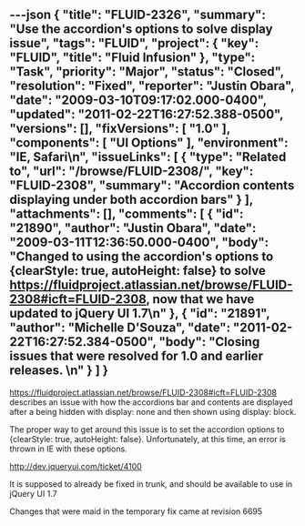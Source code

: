 ---json
{
  "title": "FLUID-2326",
  "summary": "Use the accordion's options to solve display issue",
  "tags": "FLUID",
  "project": {
    "key": "FLUID",
    "title": "Fluid Infusion"
  },
  "type": "Task",
  "priority": "Major",
  "status": "Closed",
  "resolution": "Fixed",
  "reporter": "Justin Obara",
  "date": "2009-03-10T09:17:02.000-0400",
  "updated": "2011-02-22T16:27:52.388-0500",
  "versions": [],
  "fixVersions": [
    "1.0"
  ],
  "components": [
    "UI Options"
  ],
  "environment": "IE, Safari\n",
  "issueLinks": [
    {
      "type": "Related to",
      "url": "/browse/FLUID-2308/",
      "key": "FLUID-2308",
      "summary": "Accordion contents displaying under both accordion bars"
    }
  ],
  "attachments": [],
  "comments": [
    {
      "id": "21890",
      "author": "Justin Obara",
      "date": "2009-03-11T12:36:50.000-0400",
      "body": "Changed to using the accordion's options to {clearStyle: true, autoHeight: false} to solve <https://fluidproject.atlassian.net/browse/FLUID-2308#icft=FLUID-2308>, now that we have updated to jQuery UI 1.7\n"
    },
    {
      "id": "21891",
      "author": "Michelle D'Souza",
      "date": "2011-02-22T16:27:52.384-0500",
      "body": "Closing issues that were resolved for 1.0 and earlier releases.&#x20;\n"
    }
  ]
}
---
<https://fluidproject.atlassian.net/browse/FLUID-2308#icft=FLUID-2308> describes an issue with how the accordions bar and contents are displayed after a being hidden with display: none and then shown using display: block.

The proper way to get around this issue is to set the accordion options to {clearStyle: true, autoHeight: false}. Unfortunately, at this time, an error is thrown in IE with these options.&#x20;

<http://dev.jqueryui.com/ticket/4100>

It is supposed to already be fixed in trunk, and should be available to use in jQuery UI 1.7

Changes that were maid in the temporary fix came at revision 6695

        